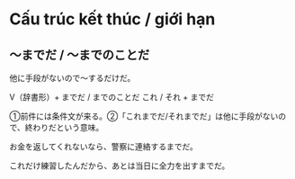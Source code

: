# Cấu trúc kết thúc / giới hạn

## 〜までだ / 〜までのことだ
他に手段がないので〜するだけだ。

V（辞書形）+ までだ / までのことだ これ / それ + までだ


①前件には条件文が来る。②「これまでだ/それまでだ」は他に手段がないので、終わりだという意味。

お金を返してくれないなら、警察に連絡するまでだ。

これだけ練習したんだから、あとは当日に全力を出すまでだ。

